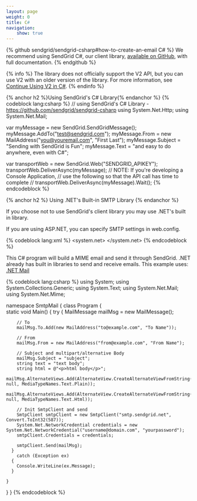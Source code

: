 ```yaml
---
layout: page
weight: 0
title: C#
navigation:
    show: true
---
```


{% github sendgrid/sendgrid-csharp#how-to-create-an-email C# %}
We recommend using SendGrid C#, our client library, <a href="https://github.com/sendgrid/sendgrid-csharp">available on GitHub</a>, with full documentation.
{% endgithub %}

{% info %}
The library does not officially support the V2 API, but you can use V2 with an older version of the library. For more information, see [Continue Using V2 in C#](https://github.com/sendgrid/sendgrid-csharp/blob/master/TROUBLESHOOTING.md#v2).
{% endinfo %}

{% anchor h2 %}Using SendGrid's C# Library{% endanchor %}
{% codeblock lang:csharp %}
// using SendGrid's C# Library - https://github.com/sendgrid/sendgrid-csharp
using System.Net.Http;
using System.Net.Mail;

var myMessage = new SendGrid.SendGridMessage();
myMessage.AddTo("test@sendgrid.com");
myMessage.From = new MailAddress("you@youremail.com", "First Last");
myMessage.Subject = "Sending with SendGrid is Fun";
myMessage.Text = "and easy to do anywhere, even with C#";
 
var transportWeb = new SendGrid.Web("SENDGRID_APIKEY");
transportWeb.DeliverAsync(myMessage);
// NOTE: If you're developing a Console Application, 
// use the following so that the API call has time to complete
// transportWeb.DeliverAsync(myMessage).Wait();
{% endcodeblock %}

{% anchor h2 %}
Using .NET's Built-in SMTP Library 
{% endanchor %}

If you choose not to use SendGrid's client library you may use .NET's built in library.

If you are using ASP.NET, you can specify SMTP settings in web.config.

{% codeblock lang:xml %}
<system.net>
  <mailSettings>
    <smtp from="test@domain.com">
      <network host="smtp.sendgrid.net" password="password" userName="username" port="587" />
    </smtp>
  </mailSettings>
</system.net>
{% endcodeblock %}

This C# program will build a MIME email and send it through SendGrid. .NET already has built in libraries to send and receive emails. 
This example uses:
[.NET Mail](http://msdn.microsoft.com/en-us/library/system.net.mail.aspx)

{% codeblock lang:csharp %}
using System;
using System.Collections.Generic;
using System.Text;
using System.Net.Mail;
using System.Net.Mime;

namespace SmtpMail
{
  class Program
  {		
    static void Main()
    {
      try
      { 
        MailMessage mailMsg = new MailMessage();

        // To
        mailMsg.To.Add(new MailAddress("to@example.com", "To Name"));

        // From
        mailMsg.From = new MailAddress("from@example.com", "From Name");

        // Subject and multipart/alternative Body
        mailMsg.Subject = "subject";
        string text = "text body";
        string html = @"<p>html body</p>";
        mailMsg.AlternateViews.Add(AlternateView.CreateAlternateViewFromString(text, null, MediaTypeNames.Text.Plain));
        mailMsg.AlternateViews.Add(AlternateView.CreateAlternateViewFromString(html, null, MediaTypeNames.Text.Html));

        // Init SmtpClient and send
        SmtpClient smtpClient = new SmtpClient("smtp.sendgrid.net", Convert.ToInt32(587));
        System.Net.NetworkCredential credentials = new System.Net.NetworkCredential("username@domain.com", "yourpassword");
        smtpClient.Credentials = credentials;

        smtpClient.Send(mailMsg);
      }
        catch (Exception ex)
      {
        Console.WriteLine(ex.Message);
      }

    }
  }
}
{% endcodeblock %}
